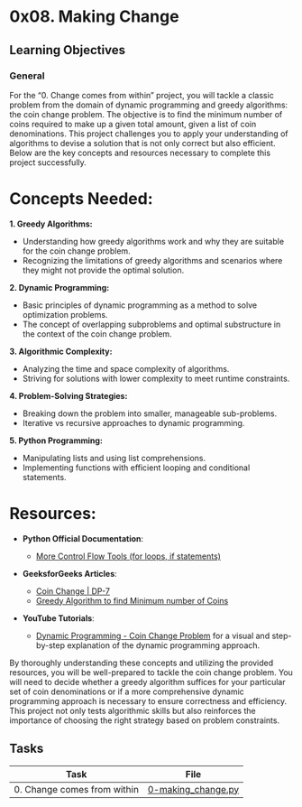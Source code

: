 # 0x08. Making Change
## Learning Objectives
### General

For the “0. Change comes from within” project, you will tackle a classic problem from the domain of dynamic programming and greedy algorithms: the coin change problem. The objective is to find the minimum number of coins required to make up a given total amount, given a list of coin denominations. This project challenges you to apply your understanding of algorithms to devise a solution that is not only correct but also efficient. Below are the key concepts and resources necessary to complete this project successfully.

# **Concepts Needed**:
**1. Greedy Algorithms:**

* Understanding how greedy algorithms work and why they are suitable for the coin change problem.
* Recognizing the limitations of greedy algorithms and scenarios where they might not provide the optimal solution.

**2. Dynamic Programming:**

* Basic principles of dynamic programming as a method to solve optimization problems.
* The concept of overlapping subproblems and optimal substructure in the context of the coin change problem.

**3. Algorithmic Complexity:**

* Analyzing the time and space complexity of algorithms.
* Striving for solutions with lower complexity to meet runtime constraints.

**4. Problem-Solving Strategies:**

* Breaking down the problem into smaller, manageable sub-problems.
* Iterative vs recursive approaches to dynamic programming.

**5. Python Programming:**

* Manipulating lists and using list comprehensions.
* Implementing functions with efficient looping and conditional statements.

# **Resources**:

* **Python Official Documentation**:

	* [More Control Flow Tools (for loops, if statements)](https://docs.python.org/3/tutorial/controlflow.html)
* **GeeksforGeeks Articles**:

	* [Coin Change | DP-7](https://www.geeksforgeeks.org/coin-change-dp-7/)
	* [Greedy Algorithm to find Minimum number of Coins](https://www.geeksforgeeks.org/greedy-algorithm-to-find-minimum-number-of-coins/)
* **YouTube Tutorials**:

	* [Dynamic Programming - Coin Change Problem](https://www.youtube.com/watch?v=jgiZlGzXMBw) for a visual and step-by-step explanation of the dynamic programming approach.

By thoroughly understanding these concepts and utilizing the provided resources, you will be well-prepared to tackle the coin change problem. You will need to decide whether a greedy algorithm suffices for your particular set of coin denominations or if a more comprehensive dynamic programming approach is necessary to ensure correctness and efficiency. This project not only tests algorithmic skills but also reinforces the importance of choosing the right strategy based on problem constraints.


## Tasks

| Task | File |
| ---- | ---- |
| 0. Change comes from within | [0-making_change.py](./0-making_change.py) |

